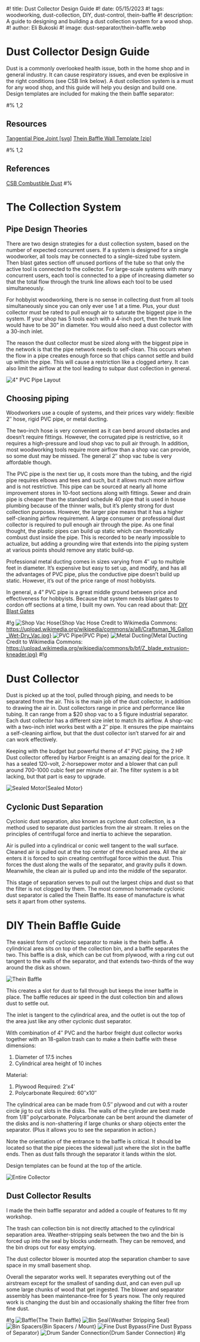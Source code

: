 #! title: Dust Collector Design Guide
#! date: 05/15/2023
#! tags: woodworking, dust-collection, DIY, dust-control, thein-baffle
#! description: A guide to designing and building a dust collection system for a wood shop.
#! author: Eli Bukoski
#! image: dust-separator/thein-baffle.webp

# Dust Collector Design Guide

Dust is a commonly overlooked health issue, both in the home shop and in general industry. It can cause respiratory issues, and even be explosive in the right conditions (see CSB link below). A dust collection system is a must for any wood shop, and this guide will help you design and build one. Design templates are included for making the thein baffle separator:

#% 1,2

## Resources

[Tangential Pipe Joint [svg]](/Pipe-Tangential-Joint-Layout.svg)
[Thein Baffle Wall Template [zip]](/Polycarbonate-Template.zip)

#% 1,2

## References

[CSB Combustible Dust](https://www.csb.gov/recommendations/mostwanted/combustibledust/)
#%

# The Collection System

## Pipe Design Theories

There are two design strategies for a dust collection system, based on the number of expected concurrent users. If a system is designed for a single woodworker, all tools may be connected to a single-sized tube system. Then blast gates section off unused portions of the tube so that only the active tool is connected to the collector. For large-scale systems with many concurrent users, each tool is connected to a pipe of increasing diameter so that the total flow through the trunk line allows each tool to be used simultaneously.

For hobbyist woodworking, there is no sense in collecting dust from all tools simultaneously since you can only ever use 1 at a time. Plus, your dust collector must be rated to pull enough air to saturate the biggest pipe in the system. If your shop has 5 tools each with a 4-inch port, then the trunk line would have to be 30” in diameter. You would also need a dust collector with a 30-inch inlet.

The reason the dust collector must be sized along with the biggest pipe in the network is that the pipe network needs to self-clean. This occurs when the flow in a pipe creates enough force so that chips cannot settle and build up within the pipe. This will cause a restriction like a clogged artery. It can also limit the airflow at the tool leading to subpar dust collection in general.

![4" PVC Pipe Layout](dust-piping/overhead-tablesaw.webp)

## Choosing piping

Woodworkers use a couple of systems, and their prices vary widely: flexible 2″ hose, rigid PVC pipe, or metal ducting.

The two-inch hose is very convenient as it can bend around obstacles and doesn’t require fittings. However, the corrugated pipe is restrictive, so it requires a high-pressure and loud shop vac to pull air through. In addition, most woodworking tools require more airflow than a shop vac can provide, so some dust may be missed. The general 2″ shop vac tube is very affordable though.

The PVC pipe is the next tier up, it costs more than the tubing, and the rigid pipe requires elbows and tees and such, but it allows much more airflow and is not restrictive. This pipe can be sourced at nearly all home improvement stores in 10-foot sections along with fittings. Sewer and drain pipe is cheaper than the standard schedule 40 pipe that is used in house plumbing because of the thinner walls, but it’s plenty strong for dust collection purposes. However, the larger pipe means that it has a higher self-cleaning airflow requirement. A large consumer or professional dust collector is required to pull enough air through the pipe. As one final thought, the plastic pipes can build up static which can theoretically combust dust inside the pipe. This is recorded to be nearly impossible to actualize, but adding a grounding wire that extends into the piping system at various points should remove any static build-up.

Professional metal ducting comes in sizes varying from 4″ up to multiple feet in diameter. It’s expensive but easy to set up, and modify, and has all the advantages of PVC pipe, plus the conductive pipe doesn’t build up static. However, it’s out of the price range of most hobbyists.

In general, a 4” PVC pipe is a great middle ground between price and effectiveness for hobbyists. Because that system needs blast gates to cordon off sections at a time, I built my own. You can read about that:
[DIY Blast Gates](/Dust-Collection/Blast-Gates)

#!g
![Shop Vac Hose](dust-piping/shop-vac-hose.webp){Shop Vac Hose Credit to Wikimedia Commons: https://upload.wikimedia.org/wikipedia/commons/a/a8/Craftsman_16_Gallon_Wet-Dry_Vac.jpg}
![PVC Pipe](dust-piping/planer-connection.webp){PVC Pipe}
![Metal Ducting](dust-piping/metal-pipe.webp){Metal Ducting Credit to Wikimedia Commons: https://upload.wikimedia.org/wikipedia/commons/b/bf/Z_blade_extrusion-kneader.jpg}
#!g

# Dust Collector

Dust is picked up at the tool, pulled through piping, and needs to be separated from the air. This is the main job of the dust collector, in addition to drawing the air in. Dust collectors range in price and performance like tubing. It can range from a $20 shop vac to a 5 figure industrial separator. Each dust collector has a different size inlet to match its airflow. A shop-vac with a two-inch inlet works best with a 2″ pipe. It ensures the pipe maintains a self-cleaning airflow, but that the dust collector isn’t starved for air and can work effectively.

Keeping with the budget but powerful theme of 4″ PVC piping, the 2 HP Dust collector offered by Harbor Freight is an amazing deal for the price. It has a sealed 120-volt, 2-horsepower motor and a blower that can pull around 700-1000 cubic feet per minute of air. The filter system is a bit lacking, but that part is easy to upgrade.

![Sealed Motor](dust-separator/sealed-motor.webp){Sealed Motor}

## Cyclonic Dust Separation

Cyclonic dust separation, also known as cyclone dust collection, is a method used to separate dust particles from the air stream. It relies on the principles of centrifugal force and inertia to achieve the separation.

Air is pulled into a cylindrical or conic well tangent to the wall surface. Cleaned air is pulled out at the top center of the enclosed area. All the air enters it is forced to spin creating centrifugal force within the dust. This forces the dust along the walls of the separator, and gravity pulls it down. Meanwhile, the clean air is pulled up and into the middle of the separator.

This stage of separation serves to pull out the largest chips and dust so that the filter is not clogged by them. The most common homemade cyclonic dust separator is called the Thein Baffle. Its ease of manufacture is what sets it apart from other systems.

# DIY Thein Baffle Guide

The easiest form of cyclonic separator to make is the thein baffle. A cylindrical area sits on top of the collection bin, and a baffle separates the two. This baffle is a disk, which can be cut from plywood, with a ring cut out tangent to the walls of the separator, and that extends two-thirds of the way around the disk as shown.

![Thein Baffle](dust-separator/thein-baffle.webp)

This creates a slot for dust to fall through but keeps the inner baffle in place. The baffle reduces air speed in the dust collection bin and allows dust to settle out.

The inlet is tangent to the cylindrical area, and the outlet is out the top of the area just like any other cyclonic dust separator.

With combination of 4″ PVC and the harbor freight dust collector works together with an 18-gallon trash can to make a thein baffle with these dimensions:

1. Diameter of 17.5 inches
2. Cylindrical area height of 10 inches

Material:

1. Plywood Required: 2’x4′
2. Polycarbonate Required: 60″x10″

The cylindrical area can be made from 0.5″ plywood and cut with a router circle jig to cut slots in the disks. The walls of the cylinder are best made from 1/8″ polycarbonate. Polycarbonate can be bent around the diameter of the disks and is non-shattering if large chunks or sharp objects enter the separator. (Plus it allows you to see the separation in action.)

Note the orientation of the entrance to the baffle is critical. It should be located so that the pipe pieces the sidewall just where the slot in the baffle ends. Then as dust falls through the separator it lands within the slot.

Design templates can be found at the top of the article.

![Entire Collector](dust-separator/whole-collector.webp)

## Dust Collector Results

I made the thein baffle separator and added a couple of features to fit my workshop.

The trash can collection bin is not directly attached to the cylindrical separation area. Weather-stripping seals between the two and the bin is forced up into the seal by blocks underneath. They can be removed, and the bin drops out for easy emptying.

The dust collector blower is mounted atop the separation chamber to save space in my small basement shop.

Overall the separator works well. It separates everything out of the airstream except for the smallest of sanding dust, and can even pull up some large chunks of wood that get ingested. The blower and separator assembly has been maintenance-free for 5 years now. The only required work is changing the dust bin and occasionally shaking the filter free from fine dust.

#!g
![Baffle](dust-separator/baffle.webp){The Thein Baffle}
![Bin Seal](dust-separator/bin-seal.webp){Weather Stripping Seal}
![Bin Spacers](dust-separator/bin-spacers.webp){Bin Spacers / Mount}
![Fine Dust Bypass](dust-separator/fine-dust.webp){Fine Dust Bypass of Separator}
![Drum Sander Connection](dust-piping/drum-sander.webp){Drum Sander Connection}
#!g

